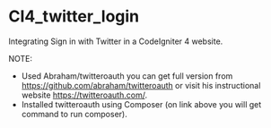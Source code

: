 # CI4_twitter_login
Integrating Sign in with Twitter in a CodeIgniter 4 website. 

NOTE: 
- Used Abraham/twitteroauth you can get full version from https://github.com/abraham/twitteroauth or visit his instructional website https://twitteroauth.com/.
- Installed twitteroauth using Composer (on link above you will get command to run composer).

